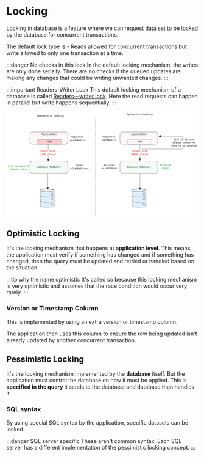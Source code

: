 # Locking

Locking in database is a feature where we can request data set to be locked by the database
for concurrent transactions.

The default lock type is - Reads allowed for concurrent transactions
but write allowed to only one transaction at a time.

:::danger No checks in this lock
In the default locking mechanism, the writes are only done serially.
There are no checks if the queued updates are making any changes
that could be writing unwanted changes.
:::

:::important Readers-Writer Lock
This default locking mechanism of a database is called
[Readers—writer lock](https://en.wikipedia.org/wiki/Readers%E2%80%93writer_lock).
Here the read requests can happen in parallel but write happens sequentially.
:::

![pessimistic-optimistic-locking](../../static/img/pessimistic-optmistic-locking.excalidraw.png)

## Optimistic Locking

It's the locking mechanism that happens at **application level**.
This means, the application must verify if something has changed and
if something has changed, then the query must be updated and retried or
handled based on the situation.

:::tip why the name optimistic
It's called so because this locking mechanism is very optimistic
and assumes that the race condition would occur very rarely.
:::

### Version or Timestamp Column

This is implemented by using an extra version or timestamp column.

The application then uses this column to ensure the row being updated
isn't already updated by another concurrent transaction.

## Pessimistic Locking

It's the locking mechanism implemented by the **database** itself.
But the application must control the database on how it must be applied.
This is **specified in the query** it sends to the database and
database then handles it.

### SQL syntax

By using special SQL syntax by the application, specific datasets can be locked.

:::danger SQL server specific
These aren't common syntax.
Each SQL server has a different implementation of the pessimistic locking concept.
:::

